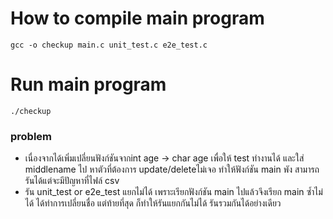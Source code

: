 # How to compile main program 

` gcc -o checkup main.c unit_test.c e2e_test.c `

# Run main program
` ./checkup `

### problem
- เนื่องจากได้เพิ่มเปลี่ยนฟังก์ชันจากint age -> char age เพื่อให้ test ทำงานได้ และใส่ middlename ไป หาตัวที่ต้องการ update/deleteไม่เจอ ทำให้ฟังก์ชัน main พัง สามารถรันได้แต่จะมีปัญหาที่ไฟล์ csv
- รัน unit_test or e2e_test แยกไม่ได้ เพราะเรียกฟังก์ชัน main ไปแล้วจึงเรียก main ซ้ำไม่ได้ ได้ทำการเปลี่ยนชื่อ แต่ท้ายที่สุด ก็ทำให้รันแยกกันไม่ได้ รันรวมกันได้อย่างเดียว